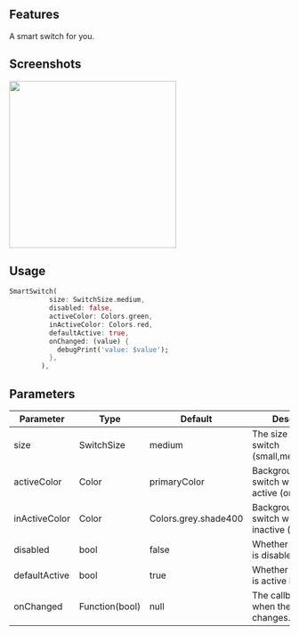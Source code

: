 <!-- 
This README describes the package. If you publish this package to pub.dev,
this README's contents appear on the landing page for your package.

For information about how to write a good package README, see the guide for
[writing package pages](https://dart.dev/guides/libraries/writing-package-pages). 

For general information about developing packages, see the Dart guide for
[creating packages](https://dart.dev/guides/libraries/create-library-packages)
and the Flutter guide for
[developing packages and plugins](https://flutter.dev/developing-packages). 
-->
## Features

A smart switch for you.

## Screenshots

[<img src="../smart_switch/screenshots/smart_switch.gif" width="300"/>](smart_switch.gif)

<!-- [![screenshot](screenshots/smart_switch.gif)](screenshots/smart_switch.gif)  -->

## Usage

```dart
SmartSwitch(
          size: SwitchSize.medium,
          disabled: false,
          activeColor: Colors.green,
          inActiveColor: Colors.red,
          defaultActive: true,
          onChanged: (value) {
            debugPrint('value: $value');
          },
        ),
```

## Parameters



| Parameter     | Type           | Default              | Description                                           |
|---------------|----------------|----------------------|-------------------------------------------------------|
| size          | SwitchSize     | medium               | The size of the switch (small,medium,large).          |
| activeColor   | Color          | primaryColor         | Background color of switch when it is active (on).    |
| inActiveColor | Color          | Colors.grey.shade400 | Background color of switch when it is inactive (off). |
| disabled      | bool           | false                | Whether the switch is disabled.                       |
| defaultActive | bool           | true                 | Whether the switch is active by default.              |
| onChanged     | Function(bool) | null                 | The callback for when the switch changes.             |

